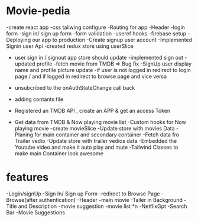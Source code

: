 # Movie-pedia
-create react app
-css tailwing configure
-Routing for app
-Header
-login form
-sign in/ sign up form
-form validation
-useref hooks
-firebase setup
-Deploying our app to production
-Create signup user account
-Implemented Signin user Api
-created redux store using userSlice
- user sign in / signout app store should update
-implemented sign out
-updated profile
-fetch movie from TMDB
=> Bug fix
 -SignUp user display name and profile picture update
 -if user is not logged in  redirect to login page / and if logged in redirect to browse page and  vice versa

- unsubcribed to the onAuthStateChange call back
- adding contants file
- Registered an TMDB API , create an APP  & get an access Token
- Get data from TMDB & Now playing movie list
-Custom hooks for Now playing movie 
-create movieSlice
-Update store with movies Data 
-Planing for main container and secondary container
-Fetch data fro Trailer vedio 
-Update store with trailer vedios data
-Embedded the Youtube video and make it auto play and mute
-Tailwind Classes to make main Container look awesome

# features
-Login/signUp 
    -Sign In/ Sign up Form
    -redirect to Browse Page
    -Browse(after authentication)
        -Header
        -main movie
            -Tailer in Background
            -Title and Description
        -movie suggestion
            -movie list *n
-NetflixGpt
    -Search Bar
    -Movie Suggestions